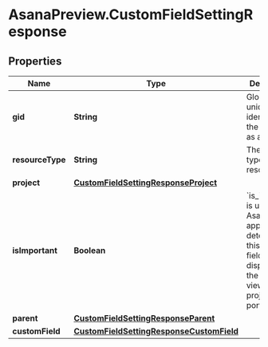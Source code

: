 # AsanaPreview.CustomFieldSettingResponse

## Properties

Name | Type | Description | Notes
------------ | ------------- | ------------- | -------------
**gid** | **String** | Globally unique identifier of the resource, as a string. | [optional] [readonly] 
**resourceType** | **String** | The base type of this resource. | [optional] [readonly] 
**project** | [**CustomFieldSettingResponseProject**](CustomFieldSettingResponseProject.md) |  | [optional] 
**isImportant** | **Boolean** | &#x60;is_important&#x60; is used in the Asana web application to determine if this custom field is displayed in the list/grid view of a project or portfolio. | [optional] [readonly] 
**parent** | [**CustomFieldSettingResponseParent**](CustomFieldSettingResponseParent.md) |  | [optional] 
**customField** | [**CustomFieldSettingResponseCustomField**](CustomFieldSettingResponseCustomField.md) |  | [optional] 


